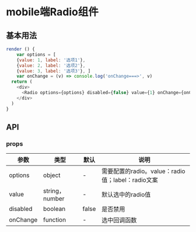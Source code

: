 # mobile端Radio组件

## 基本用法

```js
render () {
	var options = [
	{value: 1, label: '选项1'}, 
	{value: 2, label: '选项2'},
	{value: 3, label: '选项3'}, ]
	var onChange = (v) => console.log('onChange===>', v)
  return (
    <div>
      <Radio options={options} disabled={false} value={1} onChange={onChange} ></Radio>
    </div>
  )
}
```

## API

### props

|   参数    |   类型   |   默认  |   说明     |
|-----------|----------|------------|-------------------|
| options  |  object  |  -      | 需要配置的radio。value：radio值；label：radio文案 |
| value  |  string，number  |  -      | 默认选中的radio值 |
| disabled     | boolean |  false    | 是否禁用 |
| onChange     | function |  -    | 选中回调函数 |